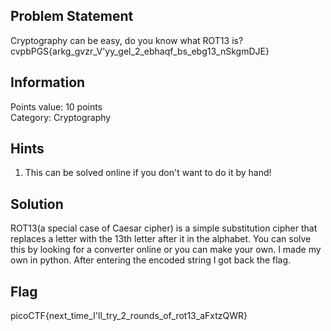 <h2> Problem Statement </h2>
Cryptography can be easy, do you know what ROT13 is? cvpbPGS{arkg_gvzr_V'yy_gel_2_ebhaqf_bs_ebg13_nSkgmDJE}
<h2> Information </h2>
Points value: 10 points<br>
Category: Cryptography
<h2> Hints </h2>
<ol>
<li>This can be solved online if you don't want to do it by hand!</li>
</ol>
<h2> Solution </h2>
ROT13(a special case of Caesar cipher) is a simple substitution cipher that replaces a letter with the 13th letter after it in the alphabet. You can solve this by looking for a converter online or you can make your own. I made my own in python. After entering the encoded string I got back the flag.
<h2> Flag </h2>
picoCTF{next_time_I'll_try_2_rounds_of_rot13_aFxtzQWR}
